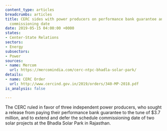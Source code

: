 ```yaml
---
content_type: articles
breadcrumbs: articles
title: CERC sides with power producers on performance bank guarantee and postponing
  commissioning date
date: 2019-05-15 04:00:00 +0000
states:
- Center-State Relations
sectors:
- Energy
subsectors:
- Power
sources:
- name: Mercom
  url: https://mercomindia.com/cerc-ntpc-bhadla-solar-park/
details:
- name: CERC Order
  url: http://www.cercind.gov.in/2019/orders/340-MP-2018.pdf
is_analysis: false

---
```

The CERC ruled in favor of three independent power producers, who sought a release from paying their performance bank guarantee to the tune of $3.7 million, and to extend and defer the schedule commissioning date of two solar projects at the Bhadla Solar Park in Rajasthan.